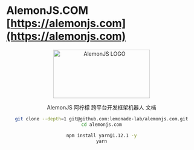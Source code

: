 # AlemonJS.COM [https://alemonjs.com](https://alemonjs.com)

<div align="center">
  <a 
  href="https://alemonjs.com/" 
  target="_blank" 
  rel="noopener noreferrer">
  <img 
   width="256" 
   height="128"
   src="https://alemonjs.com/img/alemon.jpg" 
   alt="AlemonJS LOGO"
   >
  </a>
</div>

<div align="center">

AlemonJS 阿柠檬 跨平台开发框架机器人 文档

```sh
git clone --depth=1 git@github.com:lemonade-lab/alemonjs.com.git
cd alemonjs.com
```

```sh
npm install yarn@1.12.1 -y
yarn
```
